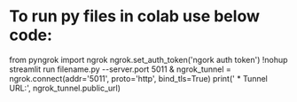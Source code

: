 # To run py files in colab use below code:


from pyngrok import ngrok
ngrok.set_auth_token('ngork auth token')
!nohup streamlit run filename.py --server.port 5011 &
ngrok_tunnel = ngrok.connect(addr='5011', proto='http', bind_tls=True)
print(' * Tunnel URL:', ngrok_tunnel.public_url)
